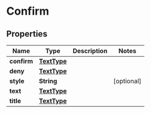 

# Confirm


## Properties

| Name | Type | Description | Notes |
|------------ | ------------- | ------------- | -------------|
|**confirm** | [**TextType**](TextType.md) |  |  |
|**deny** | [**TextType**](TextType.md) |  |  |
|**style** | **String** |  |  [optional] |
|**text** | [**TextType**](TextType.md) |  |  |
|**title** | [**TextType**](TextType.md) |  |  |



